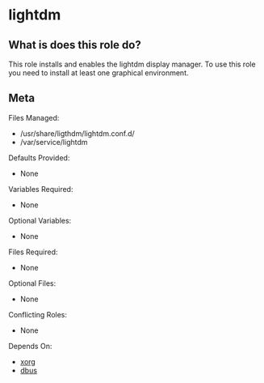 lightdm
=======


What is does this role do?
--------------------------

This role installs and enables the lightdm display manager.  To use this role you need to install at least one graphical environment.


Meta
----

Files Managed:
  * /usr/share/ligthdm/lightdm.conf.d/
  * /var/service/lightdm

Defaults Provided:
  * None

Variables Required:
  * None

Optional Variables:
  * None

Files Required:
  * None

Optional Files:
  * None

Conflicting Roles:
  * None

Depends On:
  * [xorg](https://github.com/void-ansible-roles/xorg)
  * [dbus](https://github.com/void-ansible-roles/dbus)
